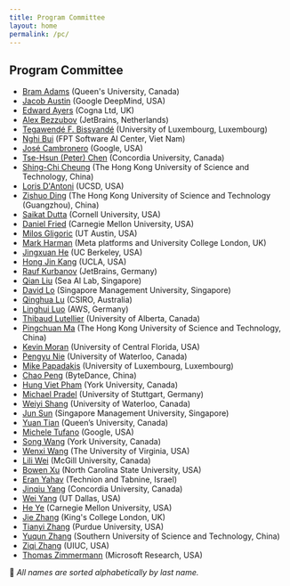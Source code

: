 ```yaml
---
title: Program Committee
layout: home
permalink: /pc/
---
```


## Program Committee

- [Bram Adams](https://mcis.cs.queensu.ca/) (Queen's University, Canada)
- [Jacob Austin](https://www.jacobaustin.org/) (Google DeepMind, USA)
- [Edward Ayers](https://www.edayers.com/) (Cogna Ltd, UK)
- [Alex Bezzubov](https://www.jetbrains.com/research/) (JetBrains, Netherlands)
- [Tegawendé F. Bissyandé](https://bissyande.github.io) (University of Luxembourg, Luxembourg)
- [Nghi Bui](https://bdqnghi.github.io/) (FPT Software AI Center, Viet Nam)
- [José Cambronero](https://www.josecambronero.com/) (Google, USA)
- [Tse-Hsun (Peter) Chen](https://petertsehsun.github.io/) (Concordia University, Canada)
- [Shing-Chi Cheung](https://home.cse.ust.hk/~scc/) (The Hong Kong University of Science and Technology, China)
- [Loris D'Antoni](https://cseweb.ucsd.edu/~ldantoni/) (UCSD, USA)
- [Zishuo Ding](https://personal.hkust-gz.edu.cn/ding/) (The Hong Kong University of Science and Technology (Guangzhou), China)
- [Saikat Dutta](https://www.cs.cornell.edu/~saikatd) (Cornell University, USA)
- [Daniel Fried](https://dpfried.github.io/) (Carnegie Mellon University, USA)
- [Milos Gligoric](https://users.ece.utexas.edu/~gligoric/) (UT Austin, USA)
- [Mark Harman](http://www0.cs.ucl.ac.uk/staff/M.Harman/) (Meta platforms and University College London, UK)
- [Jingxuan He](https://www.sri.inf.ethz.ch/people/jingxuan) (UC Berkeley, USA)
- [Hong Jin Kang](https://kanghj.github.io/) (UCLA, USA)
- [Rauf Kurbanov](https://www.linkedin.com/in/rauf-kurbanov/) (JetBrains, Germany)
- [Qian Liu](https://siviltaram.github.io/) (Sea AI Lab, Singapore)
- [David Lo](http://www.mysmu.edu/faculty/davidlo/) (Singapore Management University, Singapore)
- [Qinghua Lu](https://people.csiro.au/L/Q/Qinghua-Lu) (CSIRO, Australia)
- [Linghui Luo](https://linghuiluo.github.io) (AWS, Germany)
- [Thibaud Lutellier](https://sites.google.com/ualberta.ca/lutellier) (University of Alberta, Canada)
- [Pingchuan Ma](https://pingchuan.moe) (The Hong Kong University of Science and Technology, China)
- [Kevin Moran](https://www.kpmoran.com) (University of Central Florida, USA)
- [Pengyu Nie](https://pengyunie.github.io/) (University of Waterloo, Canada)
- [Mike Papadakis](https://mpapad.github.io/) (University of Luxembourg, Luxembourg)
- [Chao Peng](https://chao-peng.github.io/) (ByteDance, China)
- [Hung Viet Pham](https://hvpham.github.io/) (York University, Canada)
- [Michael Pradel](https://software-lab.org/people/Michael_Pradel.html) (University of Stuttgart, Germany)
- [Weiyi Shang](https://ece.uwaterloo.ca/~wshang/) (University of Waterloo, Canada)
- [Jun Sun](https://sunjun.site) (Singapore Management University, Singapore)
- [Yuan Tian](https://scholar.google.com/citations?hl=en&user=wX4le_QAAAAJ&view_op=list_works&sortby=pubdate) (Queen’s University, Canada)
- [Michele Tufano](https://tufanomichele.com/) (Google, USA)
- [Song Wang](https://www.eecs.yorku.ca/~wangsong) (York University, Canada)
- [Wenxi Wang](https://wenxiwang.github.io/) (The University of Virginia, USA)
- [Lili Wei](https://liliweise.github.io/) (McGill University, Canada)
- [Bowen Xu](https://www.bowenxu.me) (North Carolina State University, USA)
- [Eran Yahav](https://csaws.cs.technion.ac.il/~yahave/) (Technion and Tabnine, Israel)
- [Jinqiu Yang](https://jinqiuyang.github.io/) (Concordia University, Canada)
- [Wei Yang](https://youngwei.com/) (UT Dallas, USA)
- [He Ye](https://heye.me/) (Carnegie Mellon University, USA)
- [Jie Zhang](https://sites.google.com/view/jie-zhang/home) (King's College London, UK)
- [Tianyi Zhang](https://tianyi-zhang.github.io/) (Purdue University, USA)
- [Yuqun Zhang](https://zhangyuqun.github.io/) (Southern University of Science and Technology, China)
- [Ziqi Zhang](https://ziqi-zhang.github.io/) (UIUC, USA)
- [Thomas Zimmermann](https://thomas-zimmermann.com/) (Microsoft Research, USA)

<p class="note">📝 <em>All names are sorted alphabetically by last name.</em></p>
